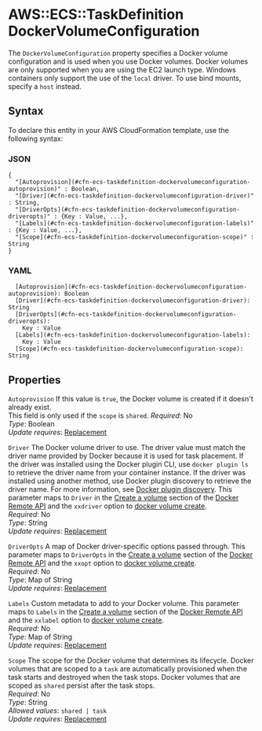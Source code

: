 # AWS::ECS::TaskDefinition DockerVolumeConfiguration<a name="aws-properties-ecs-taskdefinition-dockervolumeconfiguration"></a>

The `DockerVolumeConfiguration` property specifies a Docker volume configuration and is used when you use Docker volumes\. Docker volumes are only supported when you are using the EC2 launch type\. Windows containers only support the use of the `local` driver\. To use bind mounts, specify a `host` instead\.

## Syntax<a name="aws-properties-ecs-taskdefinition-dockervolumeconfiguration-syntax"></a>

To declare this entity in your AWS CloudFormation template, use the following syntax:

### JSON<a name="aws-properties-ecs-taskdefinition-dockervolumeconfiguration-syntax.json"></a>

```
{
  "[Autoprovision](#cfn-ecs-taskdefinition-dockervolumeconfiguration-autoprovision)" : Boolean,
  "[Driver](#cfn-ecs-taskdefinition-dockervolumeconfiguration-driver)" : String,
  "[DriverOpts](#cfn-ecs-taskdefinition-dockervolumeconfiguration-driveropts)" : {Key : Value, ...},
  "[Labels](#cfn-ecs-taskdefinition-dockervolumeconfiguration-labels)" : {Key : Value, ...},
  "[Scope](#cfn-ecs-taskdefinition-dockervolumeconfiguration-scope)" : String
}
```

### YAML<a name="aws-properties-ecs-taskdefinition-dockervolumeconfiguration-syntax.yaml"></a>

```
  [Autoprovision](#cfn-ecs-taskdefinition-dockervolumeconfiguration-autoprovision): Boolean
  [Driver](#cfn-ecs-taskdefinition-dockervolumeconfiguration-driver): String
  [DriverOpts](#cfn-ecs-taskdefinition-dockervolumeconfiguration-driveropts):
    Key : Value
  [Labels](#cfn-ecs-taskdefinition-dockervolumeconfiguration-labels):
    Key : Value
  [Scope](#cfn-ecs-taskdefinition-dockervolumeconfiguration-scope): String
```

## Properties<a name="aws-properties-ecs-taskdefinition-dockervolumeconfiguration-properties"></a>

`Autoprovision` <a name="cfn-ecs-taskdefinition-dockervolumeconfiguration-autoprovision"></a>
If this value is `true`, the Docker volume is created if it doesn't already exist\.  
This field is only used if the `scope` is `shared`\.
_Required_: No  
_Type_: Boolean  
_Update requires_: [Replacement](https://docs.aws.amazon.com/AWSCloudFormation/latest/UserGuide/using-cfn-updating-stacks-update-behaviors.html#update-replacement)

`Driver` <a name="cfn-ecs-taskdefinition-dockervolumeconfiguration-driver"></a>
The Docker volume driver to use\. The driver value must match the driver name provided by Docker because it is used for task placement\. If the driver was installed using the Docker plugin CLI, use `docker plugin ls` to retrieve the driver name from your container instance\. If the driver was installed using another method, use Docker plugin discovery to retrieve the driver name\. For more information, see [Docker plugin discovery](https://docs.docker.com/engine/extend/plugin_api/#plugin-discovery)\. This parameter maps to `Driver` in the [Create a volume](https://docs.docker.com/engine/api/v1.35/#operation/VolumeCreate) section of the [Docker Remote API](https://docs.docker.com/engine/api/v1.35/) and the `xxdriver` option to [docker volume create](https://docs.docker.com/engine/reference/commandline/volume_create/)\.  
_Required_: No  
_Type_: String  
_Update requires_: [Replacement](https://docs.aws.amazon.com/AWSCloudFormation/latest/UserGuide/using-cfn-updating-stacks-update-behaviors.html#update-replacement)

`DriverOpts` <a name="cfn-ecs-taskdefinition-dockervolumeconfiguration-driveropts"></a>
A map of Docker driver\-specific options passed through\. This parameter maps to `DriverOpts` in the [Create a volume](https://docs.docker.com/engine/api/v1.35/#operation/VolumeCreate) section of the [Docker Remote API](https://docs.docker.com/engine/api/v1.35/) and the `xxopt` option to [docker volume create](https://docs.docker.com/engine/reference/commandline/volume_create/)\.  
_Required_: No  
_Type_: Map of String  
_Update requires_: [Replacement](https://docs.aws.amazon.com/AWSCloudFormation/latest/UserGuide/using-cfn-updating-stacks-update-behaviors.html#update-replacement)

`Labels` <a name="cfn-ecs-taskdefinition-dockervolumeconfiguration-labels"></a>
Custom metadata to add to your Docker volume\. This parameter maps to `Labels` in the [Create a volume](https://docs.docker.com/engine/api/v1.35/#operation/VolumeCreate) section of the [Docker Remote API](https://docs.docker.com/engine/api/v1.35/) and the `xxlabel` option to [docker volume create](https://docs.docker.com/engine/reference/commandline/volume_create/)\.  
_Required_: No  
_Type_: Map of String  
_Update requires_: [Replacement](https://docs.aws.amazon.com/AWSCloudFormation/latest/UserGuide/using-cfn-updating-stacks-update-behaviors.html#update-replacement)

`Scope` <a name="cfn-ecs-taskdefinition-dockervolumeconfiguration-scope"></a>
The scope for the Docker volume that determines its lifecycle\. Docker volumes that are scoped to a `task` are automatically provisioned when the task starts and destroyed when the task stops\. Docker volumes that are scoped as `shared` persist after the task stops\.  
_Required_: No  
_Type_: String  
_Allowed values_: `shared | task`  
_Update requires_: [Replacement](https://docs.aws.amazon.com/AWSCloudFormation/latest/UserGuide/using-cfn-updating-stacks-update-behaviors.html#update-replacement)
